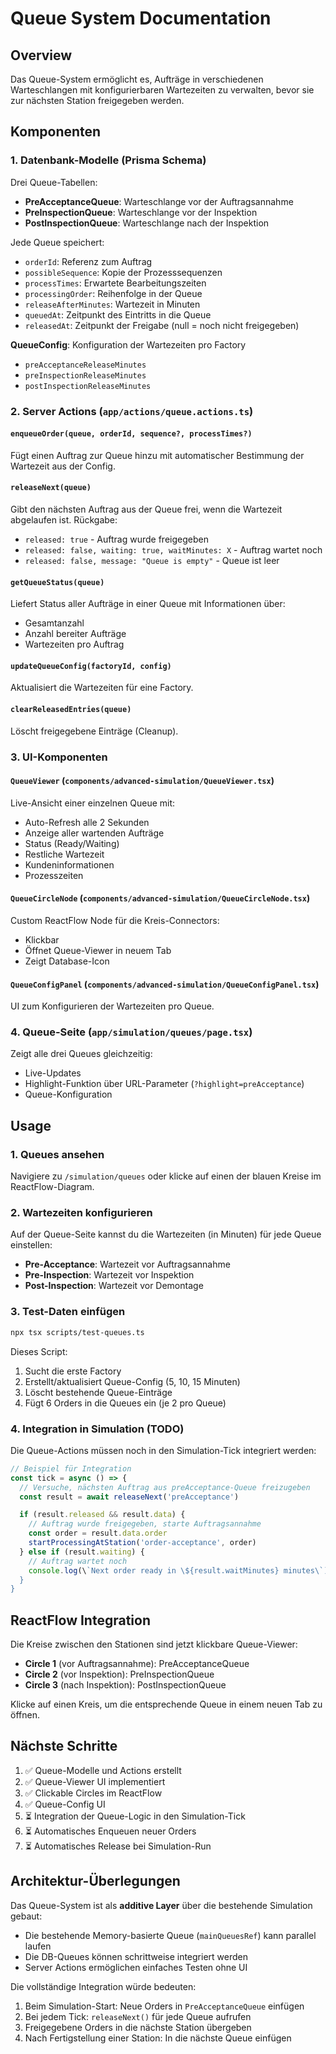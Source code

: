 # Queue System Documentation

## Overview

Das Queue-System ermöglicht es, Aufträge in verschiedenen Warteschlangen mit konfigurierbaren Wartezeiten zu verwalten, bevor sie zur nächsten Station freigegeben werden.

## Komponenten

### 1. Datenbank-Modelle (Prisma Schema)

Drei Queue-Tabellen:
- **PreAcceptanceQueue**: Warteschlange vor der Auftragsannahme
- **PreInspectionQueue**: Warteschlange vor der Inspektion
- **PostInspectionQueue**: Warteschlange nach der Inspektion

Jede Queue speichert:
- `orderId`: Referenz zum Auftrag
- `possibleSequence`: Kopie der Prozesssequenzen
- `processTimes`: Erwartete Bearbeitungszeiten
- `processingOrder`: Reihenfolge in der Queue
- `releaseAfterMinutes`: Wartezeit in Minuten
- `queuedAt`: Zeitpunkt des Eintritts in die Queue
- `releasedAt`: Zeitpunkt der Freigabe (null = noch nicht freigegeben)

**QueueConfig**: Konfiguration der Wartezeiten pro Factory
- `preAcceptanceReleaseMinutes`
- `preInspectionReleaseMinutes`
- `postInspectionReleaseMinutes`

### 2. Server Actions (`app/actions/queue.actions.ts`)

#### `enqueueOrder(queue, orderId, sequence?, processTimes?)`
Fügt einen Auftrag zur Queue hinzu mit automatischer Bestimmung der Wartezeit aus der Config.

#### `releaseNext(queue)`
Gibt den nächsten Auftrag aus der Queue frei, wenn die Wartezeit abgelaufen ist.
Rückgabe:
- `released: true` - Auftrag wurde freigegeben
- `released: false, waiting: true, waitMinutes: X` - Auftrag wartet noch
- `released: false, message: "Queue is empty"` - Queue ist leer

#### `getQueueStatus(queue)`
Liefert Status aller Aufträge in einer Queue mit Informationen über:
- Gesamtanzahl
- Anzahl bereiter Aufträge
- Wartezeiten pro Auftrag

#### `updateQueueConfig(factoryId, config)`
Aktualisiert die Wartezeiten für eine Factory.

#### `clearReleasedEntries(queue)`
Löscht freigegebene Einträge (Cleanup).

### 3. UI-Komponenten

#### `QueueViewer` (`components/advanced-simulation/QueueViewer.tsx`)
Live-Ansicht einer einzelnen Queue mit:
- Auto-Refresh alle 2 Sekunden
- Anzeige aller wartenden Aufträge
- Status (Ready/Waiting)
- Restliche Wartezeit
- Kundeninformationen
- Prozesszeiten

#### `QueueCircleNode` (`components/advanced-simulation/QueueCircleNode.tsx`)
Custom ReactFlow Node für die Kreis-Connectors:
- Klickbar
- Öffnet Queue-Viewer in neuem Tab
- Zeigt Database-Icon

#### `QueueConfigPanel` (`components/advanced-simulation/QueueConfigPanel.tsx`)
UI zum Konfigurieren der Wartezeiten pro Queue.

### 4. Queue-Seite (`app/simulation/queues/page.tsx`)

Zeigt alle drei Queues gleichzeitig:
- Live-Updates
- Highlight-Funktion über URL-Parameter (`?highlight=preAcceptance`)
- Queue-Konfiguration

## Usage

### 1. Queues ansehen

Navigiere zu `/simulation/queues` oder klicke auf einen der blauen Kreise im ReactFlow-Diagram.

### 2. Wartezeiten konfigurieren

Auf der Queue-Seite kannst du die Wartezeiten (in Minuten) für jede Queue einstellen:
- **Pre-Acceptance**: Wartezeit vor Auftragsannahme
- **Pre-Inspection**: Wartezeit vor Inspektion
- **Post-Inspection**: Wartezeit vor Demontage

### 3. Test-Daten einfügen

```bash
npx tsx scripts/test-queues.ts
```

Dieses Script:
1. Sucht die erste Factory
2. Erstellt/aktualisiert Queue-Config (5, 10, 15 Minuten)
3. Löscht bestehende Queue-Einträge
4. Fügt 6 Orders in die Queues ein (je 2 pro Queue)

### 4. Integration in Simulation (TODO)

Die Queue-Actions müssen noch in den Simulation-Tick integriert werden:

```typescript
// Beispiel für Integration
const tick = async () => {
  // Versuche, nächsten Auftrag aus preAcceptance-Queue freizugeben
  const result = await releaseNext('preAcceptance')

  if (result.released && result.data) {
    // Auftrag wurde freigegeben, starte Auftragsannahme
    const order = result.data.order
    startProcessingAtStation('order-acceptance', order)
  } else if (result.waiting) {
    // Auftrag wartet noch
    console.log(\`Next order ready in \${result.waitMinutes} minutes\`)
  }
}
```

## ReactFlow Integration

Die Kreise zwischen den Stationen sind jetzt klickbare Queue-Viewer:

- **Circle 1** (vor Auftragsannahme): PreAcceptanceQueue
- **Circle 2** (vor Inspektion): PreInspectionQueue
- **Circle 3** (nach Inspektion): PostInspectionQueue

Klicke auf einen Kreis, um die entsprechende Queue in einem neuen Tab zu öffnen.

## Nächste Schritte

1. ✅ Queue-Modelle und Actions erstellt
2. ✅ Queue-Viewer UI implementiert
3. ✅ Clickable Circles im ReactFlow
4. ✅ Queue-Config UI
5. ⏳ Integration der Queue-Logic in den Simulation-Tick
6. ⏳ Automatisches Enqueuen neuer Orders
7. ⏳ Automatisches Release bei Simulation-Run

## Architektur-Überlegungen

Das Queue-System ist als **additive Layer** über die bestehende Simulation gebaut:
- Die bestehende Memory-basierte Queue (`mainQueuesRef`) kann parallel laufen
- Die DB-Queues können schrittweise integriert werden
- Server Actions ermöglichen einfaches Testen ohne UI

Die vollständige Integration würde bedeuten:
1. Beim Simulation-Start: Neue Orders in `PreAcceptanceQueue` einfügen
2. Bei jedem Tick: `releaseNext()` für jede Queue aufrufen
3. Freigegebene Orders in die nächste Station übergeben
4. Nach Fertigstellung einer Station: In die nächste Queue einfügen
